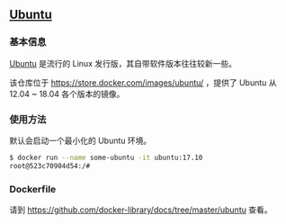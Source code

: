 ## [Ubuntu](https://store.docker.com/images/ubuntu/)

### 基本信息

[Ubuntu](https://en.wikipedia.org/wiki/Ubuntu) 是流行的 Linux 发行版，其自带软件版本往往较新一些。

该仓库位于 https://store.docker.com/images/ubuntu/ ，提供了 Ubuntu 从 12.04 ~ 18.04 各个版本的镜像。

### 使用方法

默认会启动一个最小化的 Ubuntu 环境。

```bash
$ docker run --name some-ubuntu -it ubuntu:17.10
root@523c70904d54:/#
```

### Dockerfile

请到 https://github.com/docker-library/docs/tree/master/ubuntu 查看。
